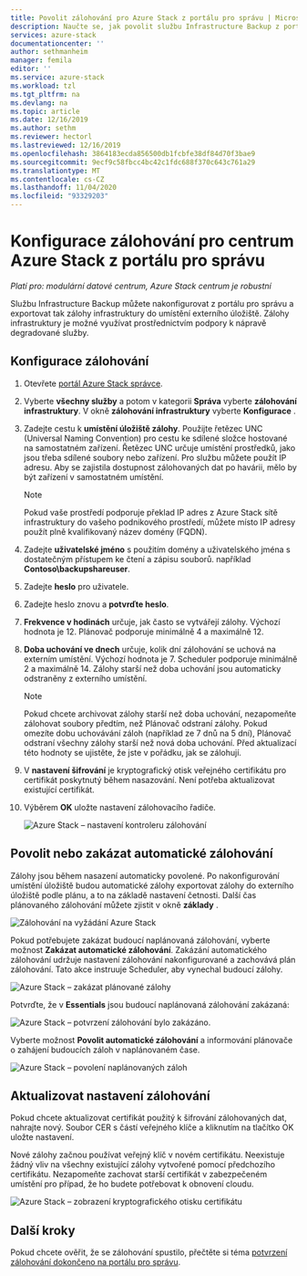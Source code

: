 ```yaml
---
title: Povolit zálohování pro Azure Stack z portálu pro správu | Microsoft Docs
description: Naučte se, jak povolit službu Infrastructure Backup z portálu pro správu, aby bylo možné Azure Stack obnovit v případě selhání.
services: azure-stack
documentationcenter: ''
author: sethmanheim
manager: femila
editor: ''
ms.service: azure-stack
ms.workload: tzl
ms.tgt_pltfrm: na
ms.devlang: na
ms.topic: article
ms.date: 12/16/2019
ms.author: sethm
ms.reviewer: hectorl
ms.lastreviewed: 12/16/2019
ms.openlocfilehash: 3864183ecda856500db1fcbfe38df84d70f3bae9
ms.sourcegitcommit: 9ecf9c58fbcc4bc42c1fdc688f370c643c761a29
ms.translationtype: MT
ms.contentlocale: cs-CZ
ms.lasthandoff: 11/04/2020
ms.locfileid: "93329203"
---
```

# <a name="configure-backup-for-azure-stack-hub-from-the-administrator-portal"></a>Konfigurace zálohování pro centrum Azure Stack z portálu pro správu

*Platí pro: modulární datové centrum, Azure Stack centrum je robustní*

Službu Infrastructure Backup můžete nakonfigurovat z portálu pro správu a exportovat tak zálohy infrastruktury do umístění externího úložiště. Zálohy infrastruktury je možné využívat prostřednictvím podpory k nápravě degradované služby.

## <a name="configure-backup"></a>Konfigurace zálohování

1. Otevřete [portál Azure Stack správce](../../operator/azure-stack-manage-portals.md).

2. Vyberte **všechny služby** a potom v kategorii **Správa** vyberte **zálohování infrastruktury**. V okně **zálohování infrastruktury** vyberte **Konfigurace** .

3. Zadejte cestu k **umístění úložiště zálohy**. Použijte řetězec UNC (Universal Naming Convention) pro cestu ke sdílené složce hostované na samostatném zařízení. Řetězec UNC určuje umístění prostředků, jako jsou třeba sdílené soubory nebo zařízení. Pro službu můžete použít IP adresu. Aby se zajistila dostupnost zálohovaných dat po havárii, mělo by být zařízení v samostatném umístění.

    > [!NOTE]  
    > Pokud vaše prostředí podporuje překlad IP adres z Azure Stack sítě infrastruktury do vašeho podnikového prostředí, můžete místo IP adresy použít plně kvalifikovaný název domény (FQDN).

4. Zadejte **uživatelské jméno** s použitím domény a uživatelského jména s dostatečným přístupem ke čtení a zápisu souborů. například **Contoso\backupshareuser**.

5. Zadejte **heslo** pro uživatele.

6. Zadejte heslo znovu a **potvrďte heslo**.

7. **Frekvence v hodinách** určuje, jak často se vytvářejí zálohy. Výchozí hodnota je 12. Plánovač podporuje minimálně 4 a maximálně 12.

8. **Doba uchování ve dnech** určuje, kolik dní zálohování se uchová na externím umístění. Výchozí hodnota je 7. Scheduler podporuje minimálně 2 a maximálně 14. Zálohy starší než doba uchování jsou automaticky odstraněny z externího umístění.

   > [!NOTE]
   > Pokud chcete archivovat zálohy starší než doba uchování, nezapomeňte zálohovat soubory předtím, než Plánovač odstraní zálohy. Pokud omezíte dobu uchovávání záloh (například ze 7 dnů na 5 dní), Plánovač odstraní všechny zálohy starší než nová doba uchování. Před aktualizací této hodnoty se ujistěte, že jste v pořádku, jak se zálohují.

9. V **nastavení šifrování** je kryptografický otisk veřejného certifikátu pro certifikát poskytnutý během nasazování. Není potřeba aktualizovat existující certifikát.

10. Výběrem **OK** uložte nastavení zálohovacího řadiče.

    ![Azure Stack – nastavení kontroleru zálohování](media/azure-stack-backup-enable-backup-console-tzl/backup-controller-settings-certificate.png)

## <a name="enable-or-disable-automatic-backups"></a>Povolit nebo zakázat automatické zálohování

Zálohy jsou během nasazení automaticky povolené. Po nakonfigurování umístění úložiště budou automatické zálohy exportovat zálohy do externího úložiště podle plánu, a to na základě nastavení četnosti. Další čas plánovaného zálohování můžete zjistit v okně **základy** .

![Zálohování na vyžádání Azure Stack](media/azure-stack-backup-enable-backup-console-tzl/on-demand-backup.png)

Pokud potřebujete zakázat budoucí naplánovaná zálohování, vyberte možnost **Zakázat automatické zálohování**. Zakázání automatického zálohování udržuje nastavení zálohování nakonfigurované a zachovává plán zálohování. Tato akce instruuje Scheduler, aby vynechal budoucí zálohy.

![Azure Stack – zakázat plánované zálohy](media/azure-stack-backup-enable-backup-console-tzl/disable-auto-backup.png)

Potvrďte, že v **Essentials** jsou budoucí naplánovaná zálohování zakázaná:

![Azure Stack – potvrzení zálohování bylo zakázáno.](media/azure-stack-backup-enable-backup-console-tzl/confirm-disable.png)

Vyberte možnost **Povolit automatické zálohování** a informování plánovače o zahájení budoucích záloh v naplánovaném čase.

![Azure Stack – povolení naplánovaných záloh](media/azure-stack-backup-enable-backup-console-tzl/enable-auto-backup.png)

## <a name="update-backup-settings"></a>Aktualizovat nastavení zálohování

Pokud chcete aktualizovat certifikát použitý k šifrování zálohovaných dat, nahrajte nový. Soubor CER s částí veřejného klíče a kliknutím na tlačítko OK uložte nastavení.

Nové zálohy začnou používat veřejný klíč v novém certifikátu. Neexistuje žádný vliv na všechny existující zálohy vytvořené pomocí předchozího certifikátu. Nezapomeňte zachovat starší certifikát v zabezpečeném umístění pro případ, že ho budete potřebovat k obnovení cloudu.

![Azure Stack – zobrazení kryptografického otisku certifikátu](media/azure-stack-backup-enable-backup-console-tzl/encryption-settings-thumbprint.png)

## <a name="next-steps"></a>Další kroky

Pokud chcete ověřit, že se zálohování spustilo, přečtěte si téma [potvrzení zálohování dokončeno na portálu pro správu](../../operator/azure-stack-backup-back-up-azure-stack.md).
